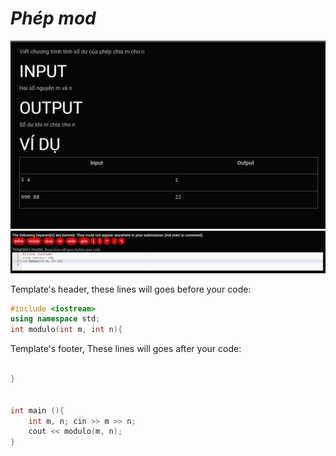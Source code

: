 ***Phép mod***
===

![alt text](image.png)
![alt text](image-1.png)


Template's header, these lines will goes before your code:<br>
```c++
#include <iostream>
using namespace std;
int modulo(int m, int n){
```

Template's footer, These lines will goes after your code:
```c++

}


int main (){
    int m, n; cin >> m >> n;
	cout << modulo(m, n);
}
```